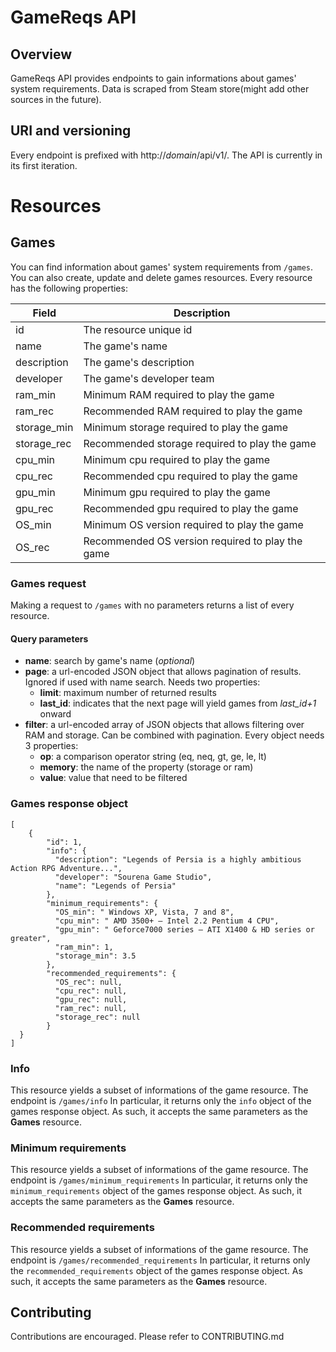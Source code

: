 # GameReqs API

## Overview
GameReqs API provides endpoints to gain informations about games' system requirements. Data is scraped from Steam store(might add other sources in the future).

## URI and versioning
Every endpoint is prefixed with http://*domain*/api/v1/. The API is currently in its first iteration.

# Resources

## Games
You can find information about games' system requirements from `/games`. You can also create, update and delete games resources. Every resource has the following properties:

Field | Description
------|------------
id    | The resource unique id
name  | The game's name
description | The game's description
developer | The game's developer team
ram_min | Minimum RAM required to play the game
ram_rec | Recommended RAM required to play the game
storage_min | Minimum storage required to play the game
storage_rec | Recommended storage required to play the game
cpu_min | Minimum cpu required to play the game
cpu_rec | Recommended cpu required to play the game
gpu_min | Minimum gpu required to play the game
gpu_rec | Recommended gpu required to play the game
OS_min | Minimum OS version required to play the game
OS_rec | Recommended OS version required to play the game

### Games request
Making a request to `/games` with no parameters returns a list of every resource.

#### Query parameters

* **name**: search by game's name (*optional*)
* **page**: a url-encoded JSON object that allows pagination of results. Ignored if used with name search. Needs two properties:
    * **limit**: maximum number of returned results
    * **last_id**: indicates that the next page will yield games from *last_id+1* onward
* **filter**: a url-encoded array of JSON objects that allows filtering over RAM and storage. Can be combined with pagination. Every object needs 3 properties:
    * **op**: a comparison operator string (eq, neq, gt, ge, le, lt)
    * **memory**: the name of the property (storage or ram)
    * **value**: value that need to be filtered

### Games response object

```
[
    {
        "id": 1,
        "info": {
          "description": "Legends of Persia is a highly ambitious Action RPG Adventure...",
          "developer": "Sourena Game Studio",
          "name": "Legends of Persia"
        },
        "minimum_requirements": {
          "OS_min": " Windows XP, Vista, 7 and 8",
          "cpu_min": " AMD 3500+ – Intel 2.2 Pentium 4 CPU",
          "gpu_min": " Geforce7000 series – ATI X1400 & HD series or greater",
          "ram_min": 1,
          "storage_min": 3.5
        },
        "recommended_requirements": {
          "OS_rec": null,
          "cpu_rec": null,
          "gpu_rec": null,
          "ram_rec": null,
          "storage_rec": null
        }
  }
]
```

### Info
This resource yields a subset of informations of the game resource. The endpoint is `/games/info`
In particular, it returns only the `info` object of the games response object. As such, it accepts the same parameters as the **Games** resource.

### Minimum requirements
This resource yields a subset of informations of the game resource. The endpoint is `/games/minimum_requirements`
In particular, it returns only the `minimum_requirements` object of the games response object. As such, it accepts the same parameters as the **Games** resource.

### Recommended requirements
This resource yields a subset of informations of the game resource. The endpoint is `/games/recommended_requirements`
In particular, it returns only the `recommended_requirements` object of the games response object. As such, it accepts the same parameters as the **Games** resource.

## Contributing
Contributions are encouraged. Please refer to CONTRIBUTING.md
